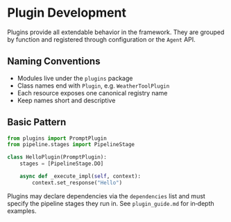 # Plugin Development

Plugins provide all extendable behavior in the framework. They are grouped by
function and registered through configuration or the `Agent` API.

## Naming Conventions
- Modules live under the `plugins` package
- Class names end with `Plugin`, e.g. `WeatherToolPlugin`
- Each resource exposes one canonical registry name
- Keep names short and descriptive

## Basic Pattern
```python
from plugins import PromptPlugin
from pipeline.stages import PipelineStage

class HelloPlugin(PromptPlugin):
    stages = [PipelineStage.DO]

    async def _execute_impl(self, context):
        context.set_response("Hello")
```

Plugins may declare dependencies via the `dependencies` list and must specify the
pipeline stages they run in. See `plugin_guide.md` for in‑depth examples.
